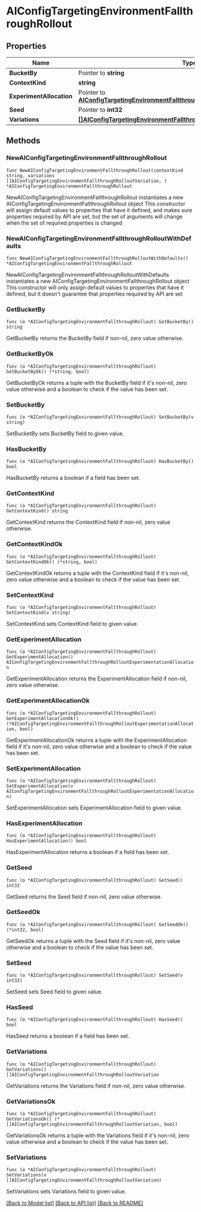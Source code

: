 # AIConfigTargetingEnvironmentFallthroughRollout

## Properties

Name | Type | Description | Notes
------------ | ------------- | ------------- | -------------
**BucketBy** | Pointer to **string** |  | [optional] 
**ContextKind** | **string** |  | 
**ExperimentAllocation** | Pointer to [**AIConfigTargetingEnvironmentFallthroughRolloutExperimentationAllocation**](AIConfigTargetingEnvironmentFallthroughRolloutExperimentationAllocation.md) |  | [optional] 
**Seed** | Pointer to **int32** |  | [optional] 
**Variations** | [**[]AIConfigTargetingEnvironmentFallthroughRolloutVariation**](AIConfigTargetingEnvironmentFallthroughRolloutVariation.md) |  | 

## Methods

### NewAIConfigTargetingEnvironmentFallthroughRollout

`func NewAIConfigTargetingEnvironmentFallthroughRollout(contextKind string, variations []AIConfigTargetingEnvironmentFallthroughRolloutVariation, ) *AIConfigTargetingEnvironmentFallthroughRollout`

NewAIConfigTargetingEnvironmentFallthroughRollout instantiates a new AIConfigTargetingEnvironmentFallthroughRollout object
This constructor will assign default values to properties that have it defined,
and makes sure properties required by API are set, but the set of arguments
will change when the set of required properties is changed

### NewAIConfigTargetingEnvironmentFallthroughRolloutWithDefaults

`func NewAIConfigTargetingEnvironmentFallthroughRolloutWithDefaults() *AIConfigTargetingEnvironmentFallthroughRollout`

NewAIConfigTargetingEnvironmentFallthroughRolloutWithDefaults instantiates a new AIConfigTargetingEnvironmentFallthroughRollout object
This constructor will only assign default values to properties that have it defined,
but it doesn't guarantee that properties required by API are set

### GetBucketBy

`func (o *AIConfigTargetingEnvironmentFallthroughRollout) GetBucketBy() string`

GetBucketBy returns the BucketBy field if non-nil, zero value otherwise.

### GetBucketByOk

`func (o *AIConfigTargetingEnvironmentFallthroughRollout) GetBucketByOk() (*string, bool)`

GetBucketByOk returns a tuple with the BucketBy field if it's non-nil, zero value otherwise
and a boolean to check if the value has been set.

### SetBucketBy

`func (o *AIConfigTargetingEnvironmentFallthroughRollout) SetBucketBy(v string)`

SetBucketBy sets BucketBy field to given value.

### HasBucketBy

`func (o *AIConfigTargetingEnvironmentFallthroughRollout) HasBucketBy() bool`

HasBucketBy returns a boolean if a field has been set.

### GetContextKind

`func (o *AIConfigTargetingEnvironmentFallthroughRollout) GetContextKind() string`

GetContextKind returns the ContextKind field if non-nil, zero value otherwise.

### GetContextKindOk

`func (o *AIConfigTargetingEnvironmentFallthroughRollout) GetContextKindOk() (*string, bool)`

GetContextKindOk returns a tuple with the ContextKind field if it's non-nil, zero value otherwise
and a boolean to check if the value has been set.

### SetContextKind

`func (o *AIConfigTargetingEnvironmentFallthroughRollout) SetContextKind(v string)`

SetContextKind sets ContextKind field to given value.


### GetExperimentAllocation

`func (o *AIConfigTargetingEnvironmentFallthroughRollout) GetExperimentAllocation() AIConfigTargetingEnvironmentFallthroughRolloutExperimentationAllocation`

GetExperimentAllocation returns the ExperimentAllocation field if non-nil, zero value otherwise.

### GetExperimentAllocationOk

`func (o *AIConfigTargetingEnvironmentFallthroughRollout) GetExperimentAllocationOk() (*AIConfigTargetingEnvironmentFallthroughRolloutExperimentationAllocation, bool)`

GetExperimentAllocationOk returns a tuple with the ExperimentAllocation field if it's non-nil, zero value otherwise
and a boolean to check if the value has been set.

### SetExperimentAllocation

`func (o *AIConfigTargetingEnvironmentFallthroughRollout) SetExperimentAllocation(v AIConfigTargetingEnvironmentFallthroughRolloutExperimentationAllocation)`

SetExperimentAllocation sets ExperimentAllocation field to given value.

### HasExperimentAllocation

`func (o *AIConfigTargetingEnvironmentFallthroughRollout) HasExperimentAllocation() bool`

HasExperimentAllocation returns a boolean if a field has been set.

### GetSeed

`func (o *AIConfigTargetingEnvironmentFallthroughRollout) GetSeed() int32`

GetSeed returns the Seed field if non-nil, zero value otherwise.

### GetSeedOk

`func (o *AIConfigTargetingEnvironmentFallthroughRollout) GetSeedOk() (*int32, bool)`

GetSeedOk returns a tuple with the Seed field if it's non-nil, zero value otherwise
and a boolean to check if the value has been set.

### SetSeed

`func (o *AIConfigTargetingEnvironmentFallthroughRollout) SetSeed(v int32)`

SetSeed sets Seed field to given value.

### HasSeed

`func (o *AIConfigTargetingEnvironmentFallthroughRollout) HasSeed() bool`

HasSeed returns a boolean if a field has been set.

### GetVariations

`func (o *AIConfigTargetingEnvironmentFallthroughRollout) GetVariations() []AIConfigTargetingEnvironmentFallthroughRolloutVariation`

GetVariations returns the Variations field if non-nil, zero value otherwise.

### GetVariationsOk

`func (o *AIConfigTargetingEnvironmentFallthroughRollout) GetVariationsOk() (*[]AIConfigTargetingEnvironmentFallthroughRolloutVariation, bool)`

GetVariationsOk returns a tuple with the Variations field if it's non-nil, zero value otherwise
and a boolean to check if the value has been set.

### SetVariations

`func (o *AIConfigTargetingEnvironmentFallthroughRollout) SetVariations(v []AIConfigTargetingEnvironmentFallthroughRolloutVariation)`

SetVariations sets Variations field to given value.



[[Back to Model list]](../README.md#documentation-for-models) [[Back to API list]](../README.md#documentation-for-api-endpoints) [[Back to README]](../README.md)


